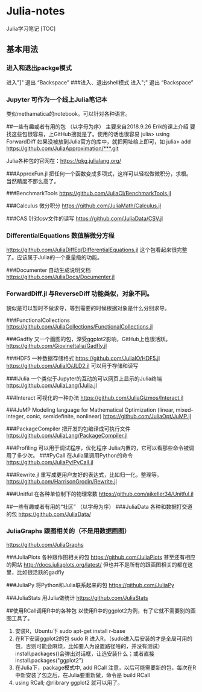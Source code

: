 # Julia-notes
Julia学习笔记
[TOC]
## 基本用法
### 进入和退出packge模式
进入"]"
退出 “Backspace”
###进入、退出shell模式
进入";"
退出 “Backspace”

### Jupyter 可作为一个线上Julia笔记本
类似methamatica的notebook。可以针对各种语言。


##一些有趣或者有用的包
（以字母为序）
主要来自2018.9.26 Erik的课上介绍
要找这些包很容易，上GitHub搜就是了。使用的话也很容易
    julia> using ForwardDiff
如果没被放到Julia官方的库中，就把网址给上即可，如
    julia> add https://github.com/JuliaApproximation/***.git

Julia各种包的官网在：https://pkg.julialang.org/

###ApproxFun.jl
把任何一个函数变成多项式，这样可以轻松做微积分，求根。当然精度不那么高了。

###BenchmarkTools
https://github.com/JuliaCI/BenchmarkTools.jl

###Calculus 微分积分
https://github.com/JuliaMath/Calculus.jl

###CAS 针对csv文件的读写
https://github.com/JuliaData/CSV.jl

### DifferentialEquations 数值解微分方程
https://github.com/JuliaDiffEq/DifferentialEquations.jl
这个包看起来很完整了。应该属于Julia的一个重量级的功能。

###Documenter 自动生成说明文档
https://github.com/JuliaDocs/Documenter.jl

### ForwardDiff.jl 与ReverseDiff 功能类似，对象不同。
貌似是可以暂时不做求导，等到需要的时候根据对象是什么分别求导。

###FunctionalCollections
https://github.com/JuliaCollections/FunctionalCollections.jl

###Gadfly 又一个画图的包，深受ggplot2影响，GitHub上也很活跃。
https://github.com/GiovineItalia/Gadfly.jl

###HDF5 一种数据存储格式
https://github.com/JuliaIO/HDF5.jl
https://github.com/JuliaIO/JLD2.jl
可以用于存储和读写

###IJulia 一个类似于Jupyter的互动的可以网页上显示的Julia终端
https://github.com/JuliaLang/IJulia.jl

###Interact 可视化的一种办法
https://github.com/JuliaGizmos/Interact.jl

###JuMP Modeling language for Mathematical Optimization (linear, mixed-integer, conic, semidefinite, nonlinear)
https://github.com/JuliaOpt/JuMP.jl

###PackageCompiler 把开发的包编译成可执行文件
https://github.com/JuliaLang/PackageCompiler.jl

###Profiling  可以用于调试程序，优化程序
Julia内置的，它可以看那些命令被调用了多少次。
###PyCall 在Julia里调用Python的命令
https://github.com/JuliaPy/PyCall.jl

###Rewrite.jl 重写成更用户友好的表达式，比如归一化，整理等。
https://github.com/HarrisonGrodin/Rewrite.jl

###Unitful 在各种单位制下的物理常数
https://github.com/ajkeller34/Unitful.jl


##一些有趣或者有用的“社区” 
（以字母为序）
###JuliaData 各种和数据打交道的包
https://github.com/JuliaData/

### JuliaGraphs 跟图相关的（不是用数据画图）
https://github.com/JuliaGraphs

###JuliaPlots 各种跟作图相关的包
https://github.com/JuliaPlots
甚至还有相应的网站 http://docs.juliaplots.org/latest/
但也并不是所有的跟画图相关的都在这里，比如很活跃的gadfly

###JuliaPy 将Python和Julia联系起来的包
https://github.com/JuliaPy

###JuliaStats 用Julia做统计
https://github.com/JuliaStats

##使用RCall调用R中的各种包
以使用R中的ggplot2为例，有了它就不需要别的画图工具了。
1. 安装R，Ubuntu下 sudo apt-get install r-base
2. 在R下安装ggplot2的包
sudo R 进入R，（sudo进入后安装的才是全局可用的包，否则可能会麻烦，比如要人为设置路径啥的，并没有测试）
install.packages()会弹出对话框，让选安装什么；或者直接install.packages("ggplot2")
3. 在Julia下，package模式中, add RCall
注意，以后可能需要新的包，每次在R中新安装了包之后，在Julia要重新做，命令是 build RCall
4. using RCall; 
@rlibrary ggplot2
就可以用了。

